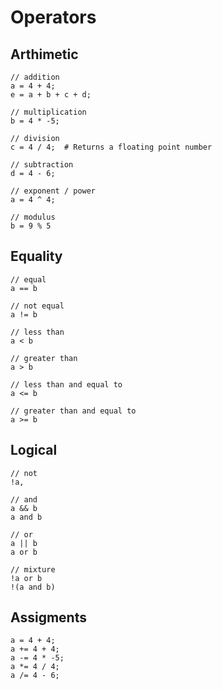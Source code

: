 # Operators

## Arthimetic 

```jac
// addition
a = 4 + 4;
e = a + b + c + d;

// multiplication
b = 4 * -5;

// division
c = 4 / 4;  # Returns a floating point number

// subtraction
d = 4 - 6;

// exponent / power
a = 4 ^ 4;

// modulus
b = 9 % 5

```
## Equality
```jac
// equal
a == b

// not equal
a != b

// less than
a < b

// greater than
a > b

// less than and equal to
a <= b

// greater than and equal to
a >= b
```

## Logical
```jac
// not
!a,

// and
a && b
a and b

// or
a || b
a or b

// mixture
!a or b
!(a and b)
```
## Assigments
```jac
a = 4 + 4;
a += 4 + 4;
a -= 4 * -5;
a *= 4 / 4;
a /= 4 - 6;
```


